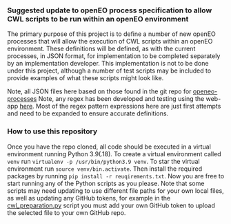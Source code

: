 ### Suggested update to openEO process specification to allow CWL scripts to be run within an openEO environment
The primary purpose of this project is to define a number of new openEO processes that will allow the execution of CWL scripts within an openEO environment. These definitions will be defined, as with the current processes, in JSON format, for implementation to be completed separately by an implementation developer. This implementation is not to be done under this project, although a number of test scripts may be included to provide examples of what these scripts might look like.

Note, all JSON files here based on those found in the git repo for [openeo-processes](https://github.com/eodcgmbh/openeo-processes/tree/7044771f54525f6b613a8fc065f5f7d688eeca35)
Note, any regex has been developed and testing using the web-app [here](https://regex101.com/r/wApQYM/1). Most of the regex pattern expressions here are just first attempts and need to be expanded to ensure accurate definitions.

### How to use this repository
Once you have the repo cloned, all code should be executed in a virtual environment running Python 3.9(.18). To create a virtual environment called `venv` run `virtualenv -p /usr/bin/python3.9 venv`. To star the virtual environment run `source venv/bin.activate`. Then install the required packages by running `pip install -r reuqirements.txt`. Now you are free to start running any of the Python scripts as you please. Note that some scripts may need updating to use different file paths for your own local files, as well as updating any GitHub tokens, for example in the [cwl_preparation.py](https://github.com/tjellicoe-tpzuk/openeo_processes_update/blob/main/cwl_preparation.py) script you must add your own GitHub token to upload the selected file to your own GitHub repo.
